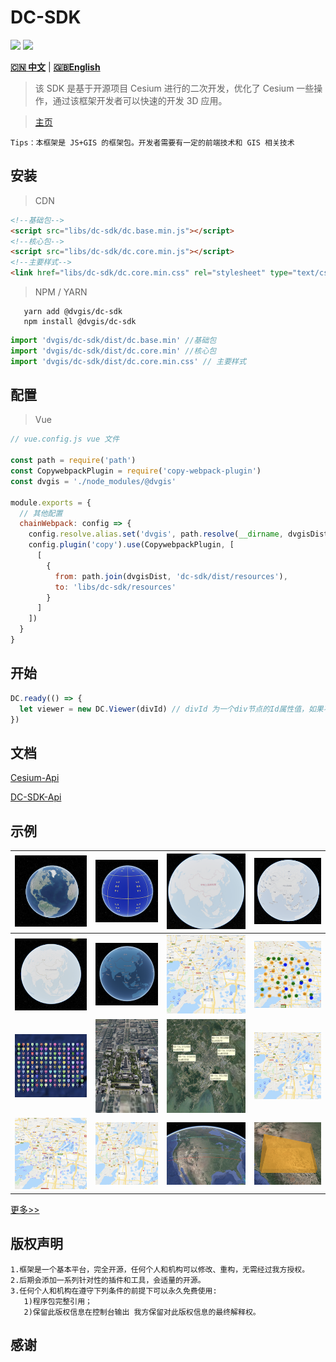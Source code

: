 # DC-SDK

<p>
<img src="https://img.shields.io/badge/license-Apache%202-blue"/>
<img src="https://img.shields.io/npm/dw/@dvgis/dc-sdk"/>
</p>

[**🇨🇳 中文**](./README_zh.md) | [**🇬🇧English**](./README.md)

> 该 SDK 是基于开源项目 Cesium 进行的二次开发，优化了 Cesium 一些操作，通过该框架开发者可以快速的开发 3D 应用。

> [主页](http://dc.dvgis.cn)

```warning
Tips：本框架是 JS+GIS 的框架包。开发者需要有一定的前端技术和 GIS 相关技术
```

## 安装

> CDN

```html
<!--基础包-->
<script src="libs/dc-sdk/dc.base.min.js"></script>
<!--核心包-->
<script src="libs/dc-sdk/dc.core.min.js"></script>
<!--主要样式-->
<link href="libs/dc-sdk/dc.core.min.css" rel="stylesheet" type="text/css" />
```

> NPM / YARN

```shell
   yarn add @dvgis/dc-sdk
   npm install @dvgis/dc-sdk
```

```js
import 'dvgis/dc-sdk/dist/dc.base.min' //基础包
import 'dvgis/dc-sdk/dist/dc.core.min' //核心包
import 'dvgis/dc-sdk/dist/dc.core.min.css' // 主要样式
```

## 配置

> Vue

```js
// vue.config.js vue 文件

const path = require('path')
const CopywebpackPlugin = require('copy-webpack-plugin')
const dvgis = './node_modules/@dvgis'

module.exports = {
  // 其他配置
  chainWebpack: config => {
    config.resolve.alias.set('dvgis', path.resolve(__dirname, dvgisDist))
    config.plugin('copy').use(CopywebpackPlugin, [
      [
        {
          from: path.join(dvgisDist, 'dc-sdk/dist/resources'),
          to: 'libs/dc-sdk/resources'
        }
      ]
    ])
  }
}
```

## 开始

```js
DC.ready(() => {
  let viewer = new DC.Viewer(divId) // divId 为一个div节点的Id属性值，如果不传入，会无法初始化3D场景
})
```

## 文档

[Cesium-Api](https://cesium.com/docs/cesiumjs-ref-doc/)

[DC-SDK-Api](http://resource.dvgis.cn/dc-api/api/)

## 示例

|     ![图片](https://raw.githubusercontent.com/Digital-Visual/dc-sdk-examples/master/images/info/start.png)     |                        ![图片](https://raw.githubusercontent.com/Digital-Visual/dc-sdk-examples/master/images/info/coord.png)                         |                   ![图片](https://raw.githubusercontent.com/Digital-Visual/dc-sdk-examples/master/images/baselayer/tencent.png)                    |     ![图片](https://raw.githubusercontent.com/Digital-Visual/dc-sdk-examples/master/images/baselayer/tdt.png)      |
| :------------------------------------------------------------------------------------------------------------: | :---------------------------------------------------------------------------------------------------------------------------------------------------: | :------------------------------------------------------------------------------------------------------------------------------------------------: | :----------------------------------------------------------------------------------------------------------------: |
|   ![图片](https://raw.githubusercontent.com/Digital-Visual/dc-sdk-examples/master/images/baselayer/amap.png)   |                      ![图片](https://raw.githubusercontent.com/Digital-Visual/dc-sdk-examples/master/images/baselayer/baidu.png)                      |                      ![图片](https://raw.githubusercontent.com/Digital-Visual/dc-sdk-examples/master/images/layer/vector.png)                      |     ![图片](https://raw.githubusercontent.com/Digital-Visual/dc-sdk-examples/master/images/layer/cluster.png)      |
|   ![图片](https://raw.githubusercontent.com/Digital-Visual/dc-sdk-examples/master/images/layer/geojson.png)    | <img src="https://raw.githubusercontent.com/Digital-Visual/dc-sdk-examples/master/images/layer/tileset.png" alt="开始" width="200px" height="150px"/> | <img src="https://raw.githubusercontent.com/Digital-Visual/dc-sdk-examples/master/images/layer/html.png" alt="开始" width="200px" height="150px"/> |   ![图片](https://raw.githubusercontent.com/Digital-Visual/dc-sdk-examples/master/images/overlay/point_icon.png)   |
| ![图片](https://raw.githubusercontent.com/Digital-Visual/dc-sdk-examples/master/images/overlay/point_base.png) |                      ![图片](https://raw.githubusercontent.com/Digital-Visual/dc-sdk-examples/master/images/overlay/circle.png)                       |               ![图片](https://raw.githubusercontent.com/Digital-Visual/dc-sdk-examples/master/images/overlay/polyline_material.png)                | ![图片](https://raw.githubusercontent.com/Digital-Visual/dc-sdk-examples/master/images/overlay/polygon_height.png) |

[更多>>](http://dc.dvgis.cn/#/examples)

## 版权声明

```warning
1.框架是一个基本平台，完全开源，任何个人和机构可以修改、重构，无需经过我方授权。
2.后期会添加一系列针对性的插件和工具，会适量的开源。
3.任何个人和机构在遵守下列条件的前提下可以永久免费使用:
   1)程序包完整引用；
   2)保留此版权信息在控制台输出 我方保留对此版权信息的最终解释权。
```

## 感谢
